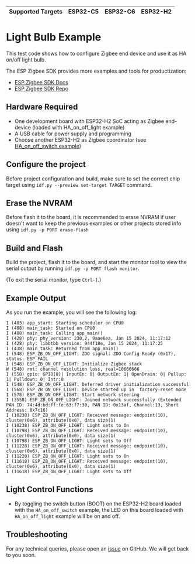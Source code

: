 | Supported Targets | ESP32-C5 | ESP32-C6 | ESP32-H2 |
| ----------------- | -------- | -------- | -------- |

# Light Bulb Example

This test code shows how to configure Zigbee end device and use it as HA on/off light bulb.

The ESP Zigbee SDK provides more examples and tools for productization:
* [ESP Zigbee SDK Docs](https://docs.espressif.com/projects/esp-zigbee-sdk)
* [ESP Zigbee SDK Repo](https://github.com/espressif/esp-zigbee-sdk)

## Hardware Required

* One development board with ESP32-H2 SoC acting as Zigbee end-device (loaded with HA_on_off_light example)
* A USB cable for power supply and programming
* Choose another ESP32-H2 as Zigbee coordinator (see [HA_on_off_switch example](../HA_on_off_switch))

## Configure the project

Before project configuration and build, make sure to set the correct chip target using `idf.py --preview set-target TARGET` command.

## Erase the NVRAM

Before flash it to the board, it is recommended to erase NVRAM if user doesn't want to keep the previous examples or other projects stored info using `idf.py -p PORT erase-flash`

## Build and Flash

Build the project, flash it to the board, and start the monitor tool to view the serial output by running `idf.py -p PORT flash monitor`.

(To exit the serial monitor, type ``Ctrl-]``.)

## Example Output

As you run the example, you will see the following log:

```
I (403) app_start: Starting scheduler on CPU0
I (408) main_task: Started on CPU0
I (408) main_task: Calling app_main()
I (428) phy: phy_version: 230,2, 9aae6ea, Jan 15 2024, 11:17:12
I (428) phy: libbtbb version: 944f18e, Jan 15 2024, 11:17:25
I (438) main_task: Returned from app_main()
I (548) ESP_ZB_ON_OFF_LIGHT: ZDO signal: ZDO Config Ready (0x17), status: ESP_FAIL
I (548) ESP_ZB_ON_OFF_LIGHT: Initialize Zigbee stack
W (548) rmt: channel resolution loss, real=10666666
I (558) gpio: GPIO[8]| InputEn: 0| OutputEn: 1| OpenDrain: 0| Pullup: 1| Pulldown: 0| Intr:0 
I (548) ESP_ZB_ON_OFF_LIGHT: Deferred driver initialization successful
I (568) ESP_ZB_ON_OFF_LIGHT: Device started up in  factory-reset mode
I (578) ESP_ZB_ON_OFF_LIGHT: Start network steering
I (3558) ESP_ZB_ON_OFF_LIGHT: Joined network successfully (Extended PAN ID: 74:4d:bd:ff:fe:63:f7:30, PAN ID: 0x13af, Channel:13, Short Address: 0x7c16)
I (10238) ESP_ZB_ON_OFF_LIGHT: Received message: endpoint(10), cluster(0x6), attribute(0x0), data size(1)
I (10238) ESP_ZB_ON_OFF_LIGHT: Light sets to On
I (10798) ESP_ZB_ON_OFF_LIGHT: Received message: endpoint(10), cluster(0x6), attribute(0x0), data size(1)
I (10798) ESP_ZB_ON_OFF_LIGHT: Light sets to Off
I (11228) ESP_ZB_ON_OFF_LIGHT: Received message: endpoint(10), cluster(0x6), attribute(0x0), data size(1)
I (11228) ESP_ZB_ON_OFF_LIGHT: Light sets to On
I (11618) ESP_ZB_ON_OFF_LIGHT: Received message: endpoint(10), cluster(0x6), attribute(0x0), data size(1)
I (11618) ESP_ZB_ON_OFF_LIGHT: Light sets to Off
```

## Light Control Functions

 * By toggling the switch button (BOOT) on the ESP32-H2 board loaded with the `HA_on_off_switch` example, the LED on this board loaded with `HA_on_off_light` example will be on and off.

## Troubleshooting

For any technical queries, please open an [issue](https://github.com/espressif/esp-idf/issues) on GitHub. We will get back to you soon.
